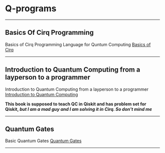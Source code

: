 # Q-programs

---

## Basics Of Cirq Programming
Basics of Cirq Programming Language for Quntum Computing [Basics of Cirq](https://github.com/ripslinger17/Q-programs/tree/main/Basics)

---

## Introduction to Quantum Computing from a layperson to a programmer
Introduction to Quantum Computing from a layperson to a programmer [Introduction to Quantum Computing](https://github.com/ripslinger17/Q-programs/tree/main/IQC-from-a-layperson-to-programmer)

**This book is supposed to teach QC in Qiskit and has problem set for Qiskit, _but I am a mad guy and I am solving it in Cirq. So don't mind me_**

---

## Quantum Gates
Basic Quantum Gates [Quantum Gates](https://github.com/ripslinger17/Q-programs/blob/main/gates101.md)

---

